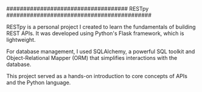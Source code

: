 #################################### RESTpy ###########################################

RESTpy is a personal project I created to learn the fundamentals of building REST APIs. It was developed using Python's Flask framework, which is lightweight. 

For database management, I used SQLAlchemy, a powerful SQL toolkit and Object-Relational Mapper (ORM) that simplifies interactions with the database.

This project served as a hands-on introduction to core concepts of APIs and the Python language.
